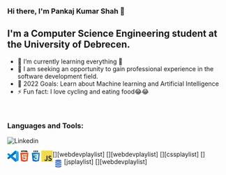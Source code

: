 ### Hi there, I'm Pankaj Kumar Shah 👋 

## I'm a Computer Science Engineering student at the University of Debrecen.


- 🌱 I’m currently learning everything 🤣
- 👯 I am seeking an opportunity to gain professional experience in the software development field.
- 🥅 2022 Goals: Learn about Machine learning and Artificial Intelligence
- ⚡ Fun fact: I love cycling and eating food😂😂

<br />

### Languages and Tools:

![Linkedin](https://www.bing.com/images/search?view=detailV2&ccid=mpNgOyXV&id=47B8E0108F53CFC2A1D58ACBF4925DD1F247C539&thid=OIP.mpNgOyXVZEZxmSU9Kfz-MAHaHa&mediaurl=https%3a%2f%2fpngimg.com%2fuploads%2flinkedIn%2flinkedIn_PNG32.png&cdnurl=https%3a%2f%2fth.bing.com%2fth%2fid%2fR.9a93603b25d564467199253d29fcfe30%3frik%3dOcVH8tFdkvTLig%26pid%3dImgRaw%26r%3d0&exph=612&expw=612&q=linkedin&simid=608001665187184652&FORM=IRPRST&ck=BFE498DC3031A09900FD7AD8EBCC00AA&selectedIndex=2)

[<img align="left" alt="Visual Studio Code" width="26px" src="https://raw.githubusercontent.com/github/explore/80688e429a7d4ef2fca1e82350fe8e3517d3494d/topics/visual-studio-code/visual-studio-code.png" />][webdevplaylist]
[<img align="left" alt="HTML5" width="26px" src="https://raw.githubusercontent.com/github/explore/80688e429a7d4ef2fca1e82350fe8e3517d3494d/topics/html/html.png" />][webdevplaylist]
[<img align="left" alt="CSS3" width="26px" src="https://raw.githubusercontent.com/github/explore/80688e429a7d4ef2fca1e82350fe8e3517d3494d/topics/css/css.png" />][cssplaylist]
[<img align="left" alt="JavaScript" width="26px" src="https://raw.githubusercontent.com/github/explore/80688e429a7d4ef2fca1e82350fe8e3517d3494d/topics/javascript/javascript.png" />][jsplaylist]
[<img align="left" alt="SQL" width="26px" src="https://raw.githubusercontent.com/github/explore/80688e429a7d4ef2fca1e82350fe8e3517d3494d/topics/sql/sql.png" />][webdevplaylist]

<br />
<br />